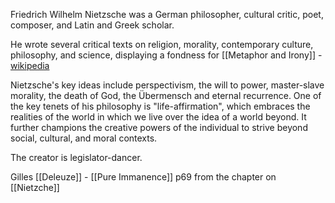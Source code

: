 <!-- njnmdoc:  title="Nietzsche"  -->
Friedrich Wilhelm Nietzsche was a German philosopher, cultural critic, poet, composer, and Latin and Greek scholar.

He wrote several critical texts on religion, morality, contemporary culture, philosophy, and science, displaying a fondness for [[Metaphor and Irony]] - [wikipedia](https://en.wikipedia.org/wiki/Friedrich_Nietzsche)

Nietzsche's key ideas include perspectivism, the will to power, master-slave morality, the death of God, the Übermensch and eternal recurrence. One of the key tenets of his philosophy is "life-affirmation", which embraces the realities of the world in which we live over the idea of a world beyond. It further champions the creative powers of the individual to strive beyond social, cultural, and moral contexts.

The creator is legislator-dancer.

Gilles [[Deleuze]] - [[Pure Immanence]] p69 from the chapter on [[Nietzche]]

